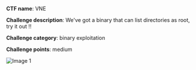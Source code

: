 **CTF name**: VNE

**Challenge description**: We've got a binary that can list directories as root, try it out !!

**Challenge category**: binary exploitation

**Challenge points**: medium

![Image 1](description)

